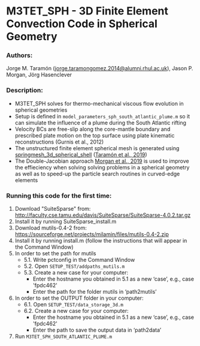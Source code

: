 # M3TET_SPH - 3D Finite Element Convection Code in Spherical Geometry

### Authors:
Jorge M. Taramón (jorge.taramongomez.2014@alumni.rhul.ac.uk), Jason P. Morgan, Jörg Hasenclever

### Description:
- M3TET_SPH solves for thermo-mechanical viscous flow evolution in spherical geometries
- Setup is defined in `model_parameters_sph_south_atlantic_plume.m` so it can simulate the influence of a plume during the South Atlantic rifting
- Velocity BCs are free-slip along the core-mantle boundary and prescribed plate motion on the top surface using plate kinematic reconstructions (Gurnis et al., 2012)
- The unstructured finite element spherical mesh is generated using [springmesh_3d_spherical_shell](https://github.com/JorgeTaramon/Mesh_Generator/tree/master/springmesh_3d_spherical_shell) ([Taramón et al., 2019](https://doi.org/10.1016/j.cageo.2019.104324))
- The Double-Jacobian approach [Morgan et al., 2019](https://onlinelibrary.wiley.com/doi/abs/10.1002/fld.4799) is used to improve the effieciency when solving solving problems in a spherical geometry as well as to speed-up the particle search routines in curved-edge elements

### Running this code for the first time:
1. Download "SuiteSparse" from:
    http://faculty.cse.tamu.edu/davis/SuiteSparse/SuiteSparse-4.0.2.tar.gz
2. Install it by running SuiteSparse_install.m
3. Download mutils-0.4-2 from:
    https://sourceforge.net/projects/milamin/files/mutils-0.4-2.zip
4. Install it by running install.m (follow the instructions that will appear in the Command Window)
5. In order to set the path for mutils
    - 5.1. Write pctconfig in the Command Window
    - 5.2. Open `SETUP_TEST/addpaths_mutils.m`
    - 5.3. Create a new case for your computer:
        - Enter the hostname you obtained in 5.1 as a new ‘case’, e.g., case 'fpdc462'
        - Enter the path for the folder mutils in ‘path2mutils’
6. In order to set the OUTPUT folder in your computer:
    - 6.1. Open `SETUP_TEST/data_storage_3d.m`
    - 6.2. Create a new case for your computer:
        - Enter the hostname you obtained in 5.1 as a new ‘case’, e.g., case 'fpdc462'
        - Enter the path to save the output data in ‘path2data’
7. Run `M3TET_SPH_SOUTH_ATLANTIC_PLUME.m`
